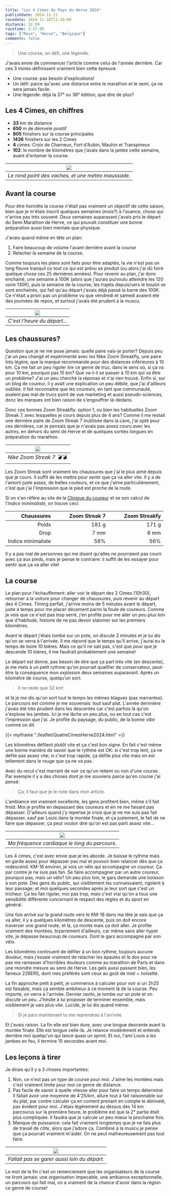 ```yaml
---
title: "Les 4 Cimes du Pays du Herve 2024"
publishdate: 2024-11-11
racedate: 2024-11-10T11:10:00
distance: 32.99
racetime: 2:27:00
tags: ["Race", "Herve", "Belgique"]
comments: false
---
```


> Une course, un défi, une légende.

J'avais envie de commencer l'article comme celui de l'année dernière. Car ces 3 motes définissent vraiment bien cette épreuve. 
- Une course: pas besoin d'explications!
- Un défi: parce qu'avec une distance entre le marathon et le semi, ça ne sera jamais facile.
- Une légende: déjà la 37° ou 38° édition, que dire de plus?

## Les 4 Cimes, en chiffres

- __33__ km de distance
- __650__ m de dénivelé positif
- __805__ finishers sur la course principales
- __1436__ finishers sur les 2 Cimes
- __4__ cimes: Croix de Charneux, Fort d'Aubin, Mauhin et Transpineux
- __102__: le nombre de kilomètres que j'avais dans la jambe cette semaine, avant d'entamer la course.

| ![](./images/cimes01.JPG) |
|:--:|
| _Le rond point des vaches, et une météo maussade._|


## Avant la course

Pour être honnête la course n'était pas vraiment un objectif de cette saison, bien que je m'étais inscrit quelques semaines (mois?) à l'avance, chose qui n'arrive pas très souvent. Deux semaines auparavant j'avais pris le départ du Semi Marathon de Herve, ce qui pouvait constituer une bonne préparation aussi bien mentale que physique.

J'avais quand même en tête un plan:
1. Faire beaucoup de volume l'avant dernière avant la course
2. Relacher la semaine de la course.

Comme toujours les plans sont faits pour être adaptés, la vie n'est pas un long fleuve tranquil où tout ce qui est prévu se produit (ou alors j'ai dû foiré quelque chose ces 25 dernières années). Pour revenir au plan, j'ai donc enchainé, une semaine à 100K (alors que j'aurais pu/voulu atteindre les 120 voire 130K), puis la semaine de la course, les trajets depuis/vers le boulot se sont enchainés, qui fait qu'au départ j'avais déjà passé la barre des 100K. Ce n'était a priori pas un problème vu que vendredi et samedi avaient été des journées de repos, et surtout j'avais été prudent à la muscu.

| ![](./images/cimesgarmin00.png) |
|:--:|
| _C'est l'heure du départ..._|

## Les chaussures?

Question que je ne me pose jamais: quelle paire vais-je porter? Depuis peu j'ai un peu changé et expérimenté avec les Nike Zoom Streakfly, une paire très légère, que la marque recommande pour des distances inférieures à 10 km. Ça me fait un peu rigoler lire ce genre de truc, dans le sens où, si ça va pour 10 km, pourquoi pas 15 km? Que va-t-il se passer à 10 km qui va être un problème? J'ai un peu cherché la réponse et n'ai rien trouvé. Enfin si, sur un blog de coureur, il y avait une explication un peu débile, que j'ai d'ailleurs oubliée. Il fait reconnaitre que les coureurs, en tant que communauté, avalent pas mal de trucs point de vue marketing et aussi pseudo-sciences, donc les marques ont bien raison de s'engouffrer là-dedans.

Donc ces bonnes Zoom Streakfly: option 1, ou bien les habituelles Zoom Streak 7, avec lesquelles je cours depuis plus de 4 ans? Comme il me restait une dernière paire de Zoom Streak 7 inutilisée dans la cave, j'ai opté pour ces dernières, car je pensais que je n'avais pas assez couru avec les autres, en dehors du semi de Herve et de quelques sorties longues en préparation du marathon. 

| ![](./images/cimes04.JPG) |
|:--:|
| _Nike Zoom Streak 7 💣💣._|


Les Zoom Streak sont vraiment les chaussures que j'ai le plus aimé depuis que je cours. Il suffit de les mettre pour sentir que ça va aller vite. Il y a de l'amorti juste assez, de belles couleurs, et ce que j'aime particulièrement, c'est que j'ai l'impression que le pied est proche de la route.

Si on s'en réfère au site de la [Clinique du coureur](https://lacliniqueducoureur.com/chaussures/) et se son calcul de l'_indice minimaliste_, on trouve ceci:

| Chaussures |     |&nbsp; &nbsp; &nbsp; Zoom Streak 7 |    |&nbsp; &nbsp; &nbsp; Zoom Streakfy |
| --------:  | --- | --------------: |--- | ---:        | 
| Poids      |     | 181 g          |    |   171 g      |
| Drop       |     | 7 mm           |    |   6 mm       |
| Indice minimaliste |  | 56%       |    |   56%        |

Il y a pas mal de personnes qui me disent qu'elles ne pourraient pas courir avec ça aux pieds, mais je pense le contraire: il suffit de les essayer pour sentir que ça va aller vite! 

## La course

Le plan pour l'échauffement: aller voir le départ des 2 Cimes (10h30), retourner à la voiture pour changer de chaussures, puis revenir au départ des 4 Cimes. Timing parfait, j'arrive moins de 5 minutes avant le départ, juste à temps pour me placer décement parmi la foule de coureurs. Comme je vois que ce n'est pas trop serré, j'en profite pour me aller un peu plus loin que d'habitude, histoire de ne pas devoir slalomer sur les premiers kilomètres.

Avant le départ j'étais tombé sur un pote, on discute 2 minutes et je lui dis qu'on se verra à l'arrivée. Il me répond que le temps qu'il arrive, j'aurai eu le temps de boire 10 bières. Mais ce qu'il ne sait pas, c'est que pour que je descende 10 bières, il me faudrait probablement une semaine!

Le départ est donné, pas besoin de dire que ça part très vite (en descente), je me mets à un petit rythme qu'on pourrait qualifier de conservateur, peut-être la conséquence mon _explosion_ deux semaines auparavant. Après un kilomètre de course, quelqu'un sort:
> Il ne reste que 32 km!

et là je me dis qu'on sort tout le temps les mêmes blagues (pas marrantes). Le parcours est comme je me souvenais: tout sauf plat. L'année dernnière j'avais été très prudent dans les descentes car c'est parfois là qu'on s'explose les jambes. Ici je me lâche un peu plus, ou en tout cas c'est l'impression que j'ai. Je profite du paysage, du public, de la bonne _vibe_ comme on dit.

{{< myiframe "./leaflet/QuatreCimesHerve2024.html" >}}

Les kilomètres défilent plutôt vite et ça c'est bon signe. En fait c'est même une bonne manière de savoir que le rythme est OK: si c'est trop lent, ça ne défile pas assez vite; si c'est trop rapide, ça défile plus vite mais on est tellement dans le rouge que ça ne va pas. 

Avec du recul c'est marrant de voir ce qu'on retient ou non d'une course. Par exemple il y a des choses dont je me souviens parce qu'en course j'ai pensé:
> Ça, il faut que je le note dans mon article.

L'ambiance est vraiment excellente, les gens profitent bien, même s'il fait froid. Moi je profite en depassant des coureurs et en ne me faisant pas dépasser. D'ailleurs quand j'y repense je crois que je ne me suis pas fait dépasser, sauf par Louis dans la montée finale, et ça justement, le fait de ne faire que dépasser, ça peut vouloir dire qu'on est pas parti assez vite...

| ![](./images/cimes05.jpg) |
|:--:|
| _Ma fréquence cardiaque le long du parcours._|

Les 4 cimes, c'est avec envie que je les aborde. Je baisse le rythme mais en garde assez pour dépasser pas mal et pouvoir bien relancer dès que ça redescend. KM-16 environ, je vois un vélo qui accompagne un coureur. Ça par contre je ne suis pas fan. Se faire accompagner par un autre coureur, pourquoi pas, mais un vélo? Un peu plus loin, le gars demande une boisson à son pote. Des gens du public, qui visiblement les connaissaient, rigolent à leur passage; et moi quelques secondes après je leur sort que c'est un tricheur. Ça les fait rigoler, moi pas trop, mais c'est vrai qu'on a tous une sensibilité différente concernant le respect des règles et du sport en général.

Une fois arrivé sur la grand route vers le KM-18 dans ma tête je sais que ça va aller, il y a quelques kilomètres de descente, puis on doit encore traverser une grand route, et là, ça monte mais ça doit aller. Je profite vraiment des montées, bizarrement d'ailleurs, car même sans aller hyper vite, je dépasse beaucoup de coureurs. Dont le gars accompagné par son vélo. 

Les kilomètres continuent de défiler à un bon rythme, toujours aucune douleur, mais j'essaie vraiment de relacher les épaules et le dos pour ne pas me ramasser d'horribles douleurs comme au marathon de Paris et dans une moindre mesure au semi de Herve. Les gels aussi passent bien, les fameux 226ERS, dont mes préférés sont ceux au goût de miel + noisette. 

La fin approche petit à petit, je commence à calculer pour voir si un 2h25 est faisable, mais ça semble ambitieux à ce moment là de la course. Peu importe, on verra à l'arrivée. Dernier ravito, je tombe sur un pote et on discute un peu. J'hésite à lui proposer de terminer ensemble, mais visiblement je vais plus vite. Lucide, je lui dis quand même:
> Si je pars maintenant tu me reprendras à l'arrivée.

Et j'avais raison. La fin elle est bien dure, avec une longue descente avant la montée finale. Elle est longue celle-là. Je relance modérément et entends derrière moi quelqu'un qui lance quasi un sprint. Et oui, l'ami Louis a les jambes en feu, il termine 15 secondes avant moi.

## Les leçons à tirer

Je dirais qu'il y a 3 choses importantes:
1. Non, ce n'est pas un type de course pour moi. J'aime les montées mais c'est vraiment limite pour moi ce genre de distance. 
2. Pas facile de savoir à quelle vitesse aller pour faire un temps déterminé. Il fallait avoir une moyenne de 4'25/km, allure tout à fait raisonnable sur du plat, par contre calculer ça en content prenant en compte le dénivelé, pas évident pour moi. J'étais légèrement au dessus des 14 km parcourus sur la première heure, le problème est que la 2° partie était plus compliquée. Il faudra que je calcule un peu mieux la prochaine fois.
3. Manque de puissance: cela fait vraiment longtemps que je ne fais plus de travail de côte, alors que j'adore ça. Combiné à la muscu je pense que ça pourrait vraiment m'aider. On ne peut malheureusement pas tout faire.

| ![](./images/cimesgarmin01.png) |
|:--:|
| _Fallait pas se garer aussi loin du départ._|

Le mot de la fin c'est un remerciement que les organisateurs de la course ne liront jamais: une organisation impecable, une ambiance exceptionnelle, un parcours qui fait mal, on a vraiment de la chance d'avoir dans la région ce genre de course!

